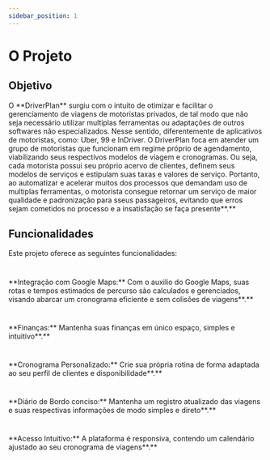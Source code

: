 ```yaml
---
sidebar_position: 1
---
```


# O Projeto

## Objetivo

<div className="justify-text"> O <span style={{color: '#fcba03'}}>**DriverPlan**</span> surgiu com o intuito de otimizar e facilitar o gerenciamento de viagens de motoristas privados, de tal modo que não seja necessário utilizar multiplas ferramentas ou adaptações de outros softwares não especializados. Nesse sentido, diferentemente de aplicativos de motoristas, como: Uber, 99 e InDriver. O DriverPlan foca em atender um grupo de motoristas que funcionam em regime próprio de agendamento, viabilizando seus respectivos modelos de viagem e cronogramas. Ou seja, cada motorista possui seu próprio acervo de clientes, definem seus modelos de serviços e estipulam suas taxas e valores de serviço. Portanto, ao automatizar e acelerar muitos dos processos que demandam uso de multiplas ferramentas, o motorista consegue retornar um serviço de maior qualidade e padronização para sseus passageiros, evitando que erros sejam cometidos no processo e a insatisfação se faça presente<span style={{color: '#fcba03'}}>**.**</span> </div>

## Funcionalidades
<div className="justify-text"> Este projeto oferece as seguintes funcionalidades:</div>

#
<div className="justify-text"> **Integração com Google Maps:** Com o auxilio do Google Maps, suas rotas e tempos estimados de percurso são calculados e gerenciados, visando abarcar um cronograma eficiente e sem colisões de viagens<span style={{color: '#fcba03'}}>**.**</span> </div>

#
<div className="justify-text"> **Finanças:** Mantenha suas finanças em único espaço, simples e intuitivo<span style={{color: '#fcba03'}}>**.**</span> </div>

#
<div className="justify-text"> **Cronograma Personalizado:** Crie sua própria rotina de forma adaptada ao seu perfil de clientes e disponibilidade<span style={{color: '#fcba03'}}>**.**</span> </div>

#
<div className="justify-text"> **Diário de Bordo conciso:** Mantenha um registro atualizado das viagens e suas respectivas informações de modo simples e direto<span style={{color: '#fcba03'}}>**.**</span> </div>

#
<div className="justify-text"> **Acesso Intuitivo:** A plataforma é responsiva, contendo um calendário ajustado ao seu cronograma de viagens<span style={{color: '#fcba03'}}>**.**</span> </div>